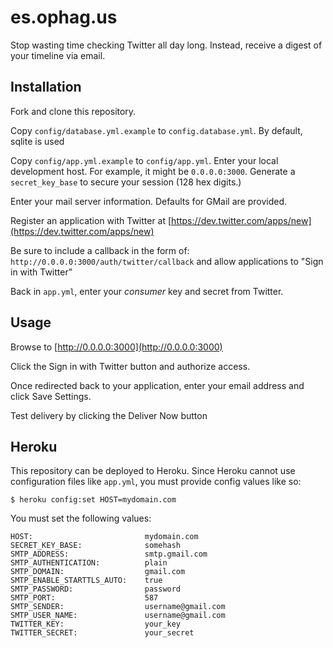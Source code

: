 # es.ophag.us

Stop wasting time checking Twitter all day long. Instead, receive a digest of your timeline via email. 

## Installation

Fork and clone this repository.

Copy `config/database.yml.example` to `config.database.yml`. By default, sqlite is used

Copy `config/app.yml.example` to `config/app.yml`. Enter your local development host. For example, it might be `0.0.0.0:3000`. Generate a `secret_key_base` to secure your session (128 hex digits.)

Enter your mail server information. Defaults for GMail are provided.

Register an application with Twitter at [https://dev.twitter.com/apps/new](https://dev.twitter.com/apps/new)

Be sure to include a callback in the form of: `http://0.0.0.0:3000/auth/twitter/callback` and allow applications to "Sign in with Twitter"

Back in `app.yml`, enter your _consumer_ key and secret from Twitter.

## Usage

Browse to [http://0.0.0.0:3000](http://0.0.0.0:3000)

Click the Sign in with Twitter button and authorize access.

Once redirected back to your application, enter your email address and click Save Settings.

Test delivery by clicking the Deliver Now button

## Heroku

This repository can be deployed to Heroku. Since Heroku cannot use configuration files like `app.yml`, you must provide config values like so:

```$ heroku config:set HOST=mydomain.com```

You must set the following values:

```
HOST:                         mydomain.com
SECRET_KEY_BASE:              somehash
SMTP_ADDRESS:                 smtp.gmail.com
SMTP_AUTHENTICATION:          plain
SMTP_DOMAIN:                  gmail.com
SMTP_ENABLE_STARTTLS_AUTO:    true
SMTP_PASSWORD:                password
SMTP_PORT:                    587
SMTP_SENDER:                  username@gmail.com
SMTP_USER_NAME:               username@gmail.com
TWITTER_KEY:                  your_key
TWITTER_SECRET:               your_secret
```
